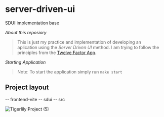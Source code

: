 # server-driven-ui
SDUI implementation base

*About this reposiory*
> This is just my practice and implementation of developing an aplication using the *Server Driven UI* method. I am trying to follow the principles from the [Twelve Factor App](https://12factor.net/).  

*Starting Application*
  > Note: To start the application simply run `make start`

## Project layout
-- frontend-vite
  -- sdui
    -- src
  
  
  
![Tigerlily Project (5)](https://user-images.githubusercontent.com/61228520/188310223-4f035d87-0459-42aa-b383-9627eea291ea.png)
